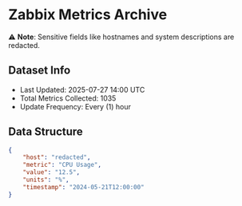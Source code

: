 # Zabbix Metrics Archive

⚠️ **Note**: Sensitive fields like hostnames and system descriptions are redacted.

## Dataset Info
- Last Updated: 2025-07-27 14:00 UTC
- Total Metrics Collected: 1035
- Update Frequency: Every (1) hour

## Data Structure
```json
{
    "host": "redacted",
    "metric": "CPU Usage",
    "value": "12.5",
    "units": "%",
    "timestamp": "2024-05-21T12:00:00"
}
```
